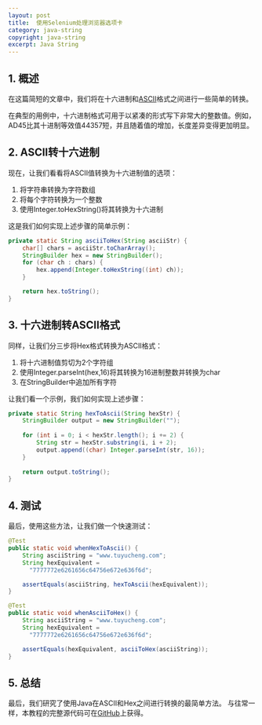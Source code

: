 ```yaml
---
layout: post
title:  使用Selenium处理浏览器选项卡
category: java-string
copyright: java-string
excerpt: Java String
---
```


## 1. 概述

在这篇简短的文章中，我们将在十六进制和[ASCII](https://www.tuyucheng.com/cs/ascii-code)格式之间进行一些简单的转换。

在典型的用例中，十六进制格式可用于以紧凑的形式写下非常大的整数值。例如，AD45比其十进制等效值44357短，并且随着值的增加，长度差异变得更加明显。

## 2. ASCII转十六进制

现在，让我们看看将ASCII值转换为十六进制值的选项：

1.  将字符串转换为字符数组
2.  将每个字符转换为一个整数
3.  使用Integer.toHexString()将其转换为十六进制

这是我们如何实现上述步骤的简单示例：

```java
private static String asciiToHex(String asciiStr) {
    char[] chars = asciiStr.toCharArray();
    StringBuilder hex = new StringBuilder();
    for (char ch : chars) {
        hex.append(Integer.toHexString((int) ch));
    }

    return hex.toString();
}
```

## 3. 十六进制转ASCII格式

同样，让我们分三步将Hex格式转换为ASCII格式：

1.  将十六进制值剪切为2个字符组
2.  使用Integer.parseInt(hex,16)将其转换为16进制整数并转换为char
3.  在StringBuilder中追加所有字符

让我们看一个示例，我们如何实现上述步骤：

```java
private static String hexToAscii(String hexStr) {
    StringBuilder output = new StringBuilder("");
    
    for (int i = 0; i < hexStr.length(); i += 2) {
        String str = hexStr.substring(i, i + 2);
        output.append((char) Integer.parseInt(str, 16));
    }
    
    return output.toString();
}
```

## 4. 测试

最后，使用这些方法，让我们做一个快速测试：

```java
@Test
public static void whenHexToAscii() {
    String asciiString = "www.tuyucheng.com";
    String hexEquivalent = 
      "7777772e6261656c64756e672e636f6d";

    assertEquals(asciiString, hexToAscii(hexEquivalent));
}

@Test
public static void whenAsciiToHex() {
    String asciiString = "www.tuyucheng.com";
    String hexEquivalent = 
      "7777772e6261656c64756e672e636f6d";

    assertEquals(hexEquivalent, asciiToHex(asciiString));
}
```

## 5. 总结

最后，我们研究了使用Java在ASCII和Hex之间进行转换的最简单方法。
与往常一样，本教程的完整源代码可在[GitHub](https://github.com/tu-yucheng/taketoday-tutorial4j/tree/master/java-core-modules/java-string-algorithms-1)上获得。

